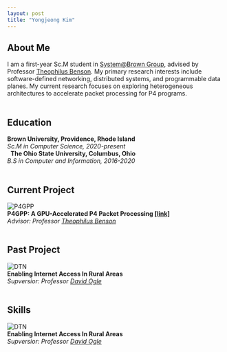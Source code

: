 ```yaml
---
layout: post
title: "Yongjeong Kim"
---
```


## About Me
I am a first-year Sc.M student in [System@Brown Group][system-group], advised by Professor [Theophilus Benson][theophilus-benson]. My primary research interests include software-defined networking, distributed systems, and programmable data planes. My current research focuses on exploring heterogeneous architectures to accelerate packet processing for P4 programs.  
&nbsp;
&nbsp;
## Education
**Brown University, Providence, Rhode Island**  
*Sc.M in Computer Science, 2020-present*  
&nbsp;
**The Ohio State University, Columbus, Ohio**  
*B.S in Computer and Information, 2016-2020*  
&nbsp;
&nbsp;
## Current Project
![P4GPP]({{site.baseurl}}/assets/img/p4gpp.jpg)  
**P4GPP: A GPU-Accelerated P4 Packet Processing [[link]][p4gpp]**  
*Advisor: Professor [Theophilus Benson][theophilus-benson]*  
&nbsp;
&nbsp;
## Past Project
![DTN]({{site.baseurl}}/assets/img/dtn.jpg)  
**Enabling Internet Access In Rural Areas**  
*Supversior: Professor [David Ogle][david-ogle]*  
&nbsp;
&nbsp;
## Skills
![DTN]({{site.baseurl}}/assets/img/dtn.jpg)  
**Enabling Internet Access In Rural Areas**  
*Supversior: Professor [David Ogle][david-ogle]*  

[theophilus-benson]: https://cs.brown.edu/~tab/
[david-ogle]: https://sites.google.com/site/daveogle/dave-s-homepage
[system-group]: https://systems.cs.brown.edu/
[p4gpp]: https://cseyj.github.io/p4gpp/ 
